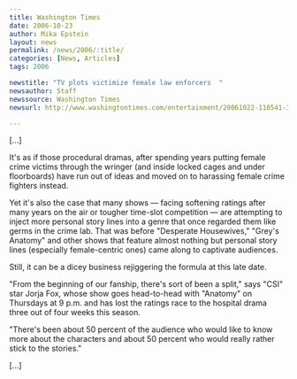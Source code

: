 ```yaml
---
title: Washington Times
date: 2006-10-23
author: Mika Epstein
layout: news
permalink: /news/2006/:title/
categories: [News, Articles]
tags: 2006

newstitle: "TV plots victimize female law enforcers  "
newsauthor: Staff  
newssource: Washington Times  
newsurl: http://www.washingtontimes.com/entertainment/20061022-110541-3858r.htm  

---
```


[...]

It's as if those procedural dramas, after spending years putting female crime victims through the wringer (and inside locked cages and under floorboards) have run out of ideas and moved on to harassing female crime fighters instead. 

Yet it's also the case that many shows &#8212; facing softening ratings after many years on the air or tougher time-slot competition &#8212; are attempting to inject more personal story lines into a genre that once regarded them like germs in the crime lab. That was before "Desperate Housewives," "Grey's Anatomy" and other shows that feature almost nothing but personal story lines (especially female-centric ones) came along to captivate audiences. 

Still, it can be a dicey business rejiggering the formula at this late date. 

"From the beginning of our fanship, there's sort of been a split," says "CSI" star Jorja Fox, whose show goes head-to-head with "Anatomy" on Thursdays at 9 p.m. and has lost the ratings race to the hospital drama three out of four weeks this season. 

"There's been about 50 percent of the audience who would like to know more about the characters and about 50 percent who would really rather stick to the stories." 

[...]

